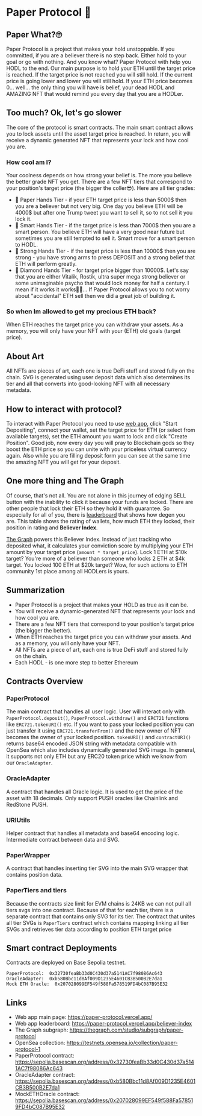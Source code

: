 # Paper Protocol 🧻

## Paper What?🙄

Paper Protocol is a project that makes your hold unstoppable. If you committed, if you are a believer there is no step back. Either hold to your goal or go with nothing. And you know what? Paper Protocol with help you HODL to the end. Our main purpose is to hold your ETH until the target price is reached. If the target price is not reached you will still hold. If the current price is going lower and lower you will still hold. If your ETH price becomes 0... well... the only thing you will have is belief, your dead HODL and AMAZING NFT that would remind you every day that you are a HODLer.

## Too much? Ok, let's go slower

The core of the protocol is smart contracts. The main smart contract allows you to lock assets until the asset target price is reached. In return, you will receive a dynamic generated NFT that represents your lock and how cool you are.

### How cool am I?

Your coolness depends on how strong your belief is. The more you believe the better grade NFT you get. There are a few NFT tiers that correspond to your position's target price (the bigger the coller😎). Here are all tier grades:

- 🧻 Paper Hands Tier - if your ETH target price is less than 5000$ then you are a believer but not very big. One day you believe ETH will be 4000$ but after one Trump tweet you want to sell it, so to not sell it you lock it.
- 💪 Smart Hands Tier - if the target price is less than 7000$ then you are a smart person. You believe ETH will have a very good near future but sometimes you are still tempted to sell it. Smart move for a smart person to HODL.
- 🦾 Strong Hands Tier - if the target price is less than 10000$ then you are strong - you have strong arms to press DEPOSIT and a strong belief that ETH will perform greatly.
- 💪 Diamond Hands Tier - for target price bigger than 10000$. Let's say that you are either Vitalik, Rostik, ultra super mega strong believer or some unimaginable psycho that would lock money for half a century. I mean if it works it works🤷‍♂️... If Paper Protocol allows you to not worry about "accidental" ETH sell then we did a great job of building it.

### So when Im allowed to get my precious ETH back?

When ETH reaches the target price you can withdraw your assets. As a memory, you will only have your NFT with your (ETH) old goals (target price).

## About Art

All NFTs are pieces of art, each one is true DeFi stuff and stored fully on the chain. SVG is generated using user deposit data which also determines its tier and all that converts into good-looking NFT with all necessary metadata.

## How to interact with protocol?

To interact with Paper Protocol you need to use [web app](https://paper-protocol.vercel.app/), click "Start Depositing", connect your wallet, set the target price for ETH (or select from available targets), set the ETH amount you want to lock and click "Create Position". Good job, now every day you will pray to Blockchain gods so they boost the ETH price so you can unite with your priceless virtual currency again. Also while you are filling deposit form you can see at the same time the amazing NFT you will get for your deposit.

## One more thing and The Graph

Of course, that's not all. You are not alone in this journey of edging SELL button with the inability to click it because your funds are locked. There are other people that lock their ETH so they hold it with guarantee. So especially for all of you, there is [leaderboard](https://paper-protocol.vercel.app/believer-index) that shows how degen you are. This table shows the rating of wallets, how much ETH they locked, their position in rating and **Believer Index**.

[The Graph](https://thegraph.com/studio/subgraph/paper-protocol) powers this Believer Index. Instead of just tracking who deposited what, it calculates your conviction score by multiplying your ETH amount by your target price (`amount * target_price`). Lock 1 ETH at $10k target? You're more of a believer than someone who locks 2 ETH at $4k target. You locked 100 ETH at $20k target? Wow, for such actions to ETH community 1st place among all HODLers is yours.

## Summarization

- Paper Protocol is a project that makes your HOLD as true as it can be.
- You will receive a dynamic-generated NFT that represents your lock and how cool you are.
- There are a few NFT tiers that correspond to your position's target price (the bigger the better).
- When ETH reaches the target price you can withdraw your assets. And as a memory, you will only have your NFT.
- All NFTs are a piece of art, each one is true DeFi stuff and stored fully on the chain.
- Each HODL - is one more step to better Ethereum

## Contracts Overview

### PaperProtocol

The main contract that handles all user logic. User will interact only with `PaperProtocol.deposit()`, `PaperProtocol.withdraw()` and `ERC721` functions like `ERC721.tokenURI()` etc. If you want to pass your locked position you can just transfer it using `ERC721.transferFrom()` and the new owner of NFT becomes the owner of your locked position. `tokenURI()` and `contractURI()` returns base64 encoded JSON string with metadata compatible with OpenSea which also includes dynamically generated SVG image. In general, it supports not only ETH but any ERC20 token price which we know from our `OracleAdapter`.

### OracleAdapter

A contract that handles all Oracle logic. It is used to get the price of the asset with 18 decimals. Only support PUSH oracles like Chainlink and RedStone PUSH.

### URIUtils

Helper contract that handles all metadata and base64 encoding logic. Intermediate contract between data and SVG.

### PaperWrapper

A contract that handles inserting tier SVG into the main SVG wrapper that contains position data.

### PaperTiers and tiers

Because the contracts size limit for EVM chains is 24KB we can not pull all tiers svgs into one contract. Because of that for each tier, there is a separate contract that contains only SVG for its tier. The contract that unites all tier SVGs is `PaperTiers` contract which contains mapping linking all tier SVGs and retrieves tier data according to position ETH target price

## Smart contract Deployments

Contracts are deployed on Base Sepolia testnet.

```
PaperProtocol:  0x32730feaBb33d0C430d37a5141AC7f98086Ac643
OracleAdapter:  0xb580Bbc11d8Af009D1235E4601CB3B500B2E7da1
Mock ETH Oracle:  0x207028099EF549f588Fa578519FD4bC087B95E32
```

## Links

- Web app main page: https://paper-protocol.vercel.app/
- Web app leaderboard: https://paper-protocol.vercel.app/believer-index
- The Graph subgraph: https://thegraph.com/studio/subgraph/paper-protocol
- OpenSea collection: https://testnets.opensea.io/collection/paper-protocol-1
- PaperProtocol contract: https://sepolia.basescan.org/address/0x32730feaBb33d0C430d37a5141AC7f98086Ac643
- OracleAdapter contract: https://sepolia.basescan.org/address/0xb580Bbc11d8Af009D1235E4601CB3B500B2E7da1
- MockETHOracle contract: https://sepolia.basescan.org/address/0x207028099EF549f588Fa578519FD4bC087B95E32
